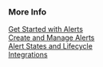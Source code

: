### More Info

[Get Started with Alerts](https://docs.wavefront.com/alerts.html)<br/>
[Create and Manage Alerts](https://docs.wavefront.com/alerts_manage.html)<br/>
[Alert States and Lifecycle](https://docs.wavefront.com/alerts_states_lifecycle.html)<br/>
[Integrations](https://docs.wavefront.com/integrations.html)

